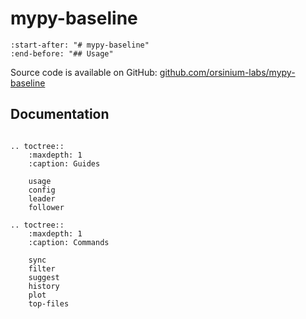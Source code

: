 # mypy-baseline

```{include} ../README.md
:start-after: "# mypy-baseline"
:end-before: "## Usage"
```

Source code is available on GitHub: [github.com/orsinium-labs/mypy-baseline](https://github.com/orsinium-labs/mypy-baseline)

## Documentation

```{eval-rst}

.. toctree::
    :maxdepth: 1
    :caption: Guides

    usage
    config
    leader
    follower

.. toctree::
    :maxdepth: 1
    :caption: Commands

    sync
    filter
    suggest
    history
    plot
    top-files
```
